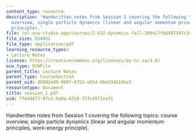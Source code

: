 ```yaml
---
content_type: resource
description: 'Handwritten notes from Session 1 covering the following topics: course
  overview, single particle dynamics (linear and angular momentum principles, work-energy
  principle).'
file: /ol-ocw-studio-app/courses/2-032-dynamics-fall-2004/7f6d487397c19a0a831072fc45f3ce51_session_1.pdf
file_size: 654452
file_type: application/pdf
learning_resource_types:
- Lecture Notes
license: https://creativecommons.org/licenses/by-nc-sa/4.0/
ocw_type: OCWFile
parent_title: Lecture Notes
parent_type: CourseSection
parent_uid: d0882e89-0897-6753-eb54-8bed3461dba3
resourcetype: Document
title: session_1.pdf
uid: 7f6d4873-97c1-9a0a-8310-72fc45f3ce51
---
```

Handwritten notes from Session 1 covering the following topics: course overview, single particle dynamics (linear and angular momentum principles, work-energy principle).